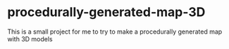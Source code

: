 # procedurally-generated-map-3D
This is a small project for me to try to make a procedurally generated map with 3D models
